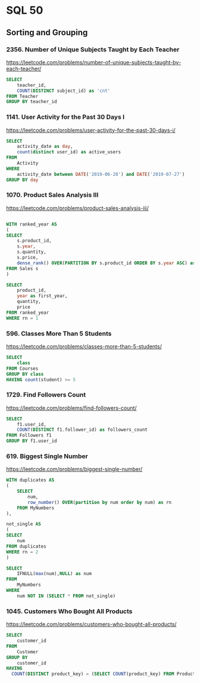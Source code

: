 # SQL 50

## Sorting and Grouping

### 2356. Number of Unique Subjects Taught by Each Teacher
https://leetcode.com/problems/number-of-unique-subjects-taught-by-each-teacher/

```sql
SELECT 
    teacher_id, 
    COUNT(DISTINCT subject_id) as 'cnt'
FROM Teacher
GROUP BY teacher_id
```

### 1141. User Activity for the Past 30 Days I
https://leetcode.com/problems/user-activity-for-the-past-30-days-i/

```sql
SELECT 
    activity_date as day, 
    count(distinct user_id) as active_users
FROM
    Activity
WHERE 
    activity_date between DATE('2019-06-28') and DATE('2019-07-27')
GROUP BY day
```

### 1070. Product Sales Analysis III
https://leetcode.com/problems/product-sales-analysis-iii/

```sql

WITH ranked_year AS
(
SELECT 
    s.product_id, 
    s.year, 
    s.quantity, 
    s.price, 
    dense_rank() OVER(PARTITION BY s.product_id ORDER BY s.year ASC) as rn
FROM Sales s
)

SELECT 
    product_id, 
    year as first_year, 
    quantity, 
    price
FROM ranked_year
WHERE rn = 1
```

### 596. Classes More Than 5 Students
https://leetcode.com/problems/classes-more-than-5-students/

```sql
SELECT 
    class
FROM Courses
GROUP BY class
HAVING count(student) >= 5
```

### 1729. Find Followers Count
https://leetcode.com/problems/find-followers-count/

```sql
SELECT 
    f1.user_id, 
    COUNT(DISTINCT f1.follower_id) as followers_count
FROM Followers f1
GROUP BY f1.user_id
```

### 619. Biggest Single Number
https://leetcode.com/problems/biggest-single-number/

```sql
WITH duplicates AS
(
    SELECT 
        num, 
        row_number() OVER(partition by num order by num) as rn
    FROM MyNumbers
), 

not_single AS
(
SELECT 
    num
FROM duplicates 
WHERE rn = 2
)

SELECT 
    IFNULL(max(num),NULL) as num
FROM 
    MyNumbers 
WHERE 
    num NOT IN (SELECT * FROM not_single)
```

### 1045. Customers Who Bought All Products
https://leetcode.com/problems/customers-who-bought-all-products/

```sql
SELECT 
    customer_id
FROM 
    Customer
GROUP BY 
    customer_id
HAVING
  COUNT(DISTINCT product_key) = (SELECT COUNT(product_key) FROM Product);
```
